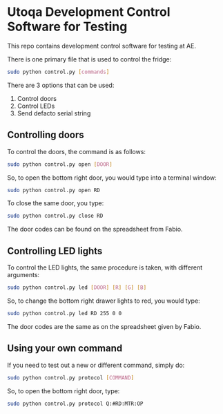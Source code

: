 # Utoqa Development Control Software for Testing
This repo contains development control software for testing at AE.

There is one primary file that is used to control the fridge:

```bash
sudo python control.py [commands]
```

There are 3 options that can be used:

1. Control doors
2. Control LEDs
3. Send defacto serial string

## Controlling doors
To control the doors, the command is as follows:

```bash
sudo python control.py open [DOOR]
```

So, to open the bottom right door, you would type into a terminal window:

```bash
sudo python control.py open RD
```

To close the same door, you type:

```bash
sudo python control.py close RD
```

The door codes can be found on the spreadsheet from Fabio.

## Controlling LED lights
To control the LED lights, the same procedure is taken, with different arguments:

```bash
sudo python control.py led [DOOR] [R] [G] [B]
```

So, to change the bottom right drawer lights to red, you would type:
 ```bash
 sudo python control.py led RD 255 0 0
 ```
 
 The door codes are the same as on the spreadsheet given by Fabio.
 
 ## Using your own command
 If you need to test out a new or different command, simply do:
 ```bash
 sudo python control.py protocol [COMMAND]
 ```
 
 So, to open the bottom right door, type:
 
 ```bash
 sudo python control.py protocol Q:#RD:MTR:OP
 ```
 
 

